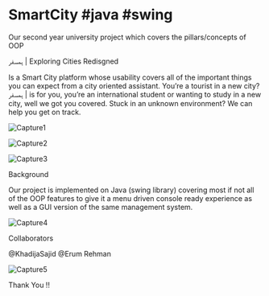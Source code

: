 # SmartCity #java #swing 

Our second year university project which covers the pillars/concepts of OOP


ہمسفر    |  Exploring Cities Redisgned  
 
Is a Smart City platform whose usability covers all of the important things you can expect from a city oriented assistant.
You’re a tourist in a new city? ہمسفر | is for you, you’re an international student or wanting to study in a new city, well we got you covered. Stuck in an unknown environment? We can help you get on track.


![Capture1](https://user-images.githubusercontent.com/57583461/132851326-87da3162-0892-4a94-88cf-4f86d1db1fef.PNG)


![Capture2](https://user-images.githubusercontent.com/57583461/132851566-462efc8a-3c54-4805-82c8-cc5fa548a4ae.PNG)


![Capture3](https://user-images.githubusercontent.com/57583461/132851595-cb83fbc3-01c0-4e57-a3d0-fd08d606b5b2.PNG)


Background

Our project is implemented on Java (swing library) covering most if not all of the OOP features to give it a menu driven console ready experience as well as a GUI version of the same management system. 

![Capture4](https://user-images.githubusercontent.com/57583461/132851654-9c7ff731-a9bb-4d88-abe3-0fa7c1815e78.PNG)

Collaborators 

@KhadijaSajid @Erum Rehman

![Capture5](https://user-images.githubusercontent.com/57583461/132851777-92b568d9-b358-4c0e-817b-d07e59e5ca83.PNG)

Thank You !!
